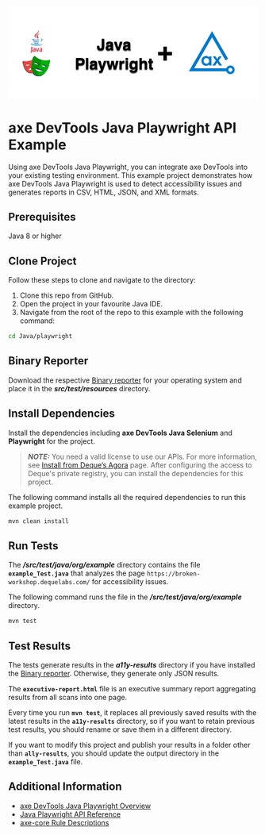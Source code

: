 ![logo](./docs/logo-java-playwright.png)

# axe DevTools Java Playwright API Example

Using axe DevTools Java Playwright, you can integrate axe DevTools into your existing testing environment. This example project demonstrates how axe DevTools Java Playwright is used to detect accessibility issues and generates reports in CSV, HTML, JSON, and XML formats.

## Prerequisites

Java 8 or higher

## Clone Project

Follow these steps to clone and navigate to the directory:
1. Clone this repo from GitHub.
2. Open the project in your favourite Java IDE.
3. Navigate from the root of the repo to this example with the following command:

```sh
cd Java/playwright
```

## Binary Reporter

Download the respective [Binary reporter](https://docs.deque.com/devtools-html/4.0.0/en/downloads#binary-reporter) for your operating system and place it in the **_src/test/resources_** directory.

## Install Dependencies

Install the dependencies including **axe DevTools Java Selenium** and **Playwright** for the project.

> **_NOTE:_**
>You need a valid license to use our APIs. For more information, see [Install from Deque’s Agora](https://docs.deque.com/devtools-html/4.0.0/en/java-install-agora) page. After configuring the access to Deque's private registry, you can install the dependencies for this project.

The following command installs all the required dependencies to run this example project.

```sh
mvn clean install
```

## Run Tests

The **_/src/test/java/org/example_** directory contains the file **`example_Test.java`** that analyzes the page `https://broken-workshop.dequelabs.com/` for accessibility issues.

The following command runs the file in the **_/src/test/java/org/example_** directory.

```sh
mvn test
```

## Test Results

The tests generate results in the **_a11y-results_** directory if you have installed the [Binary reporter](https://docs.deque.com/devtools-html/4.0.0/en/downloads#binary-reporter). Otherwise, they generate only JSON results.

The **`executive-report.html`** file is an executive summary report aggregating results from all scans into one page.

Every time you run **`mvn test`**, it replaces all previously saved results with the latest results in the **`a11y-results`** directory, so if you want to retain previous test results, you should rename or save them in a different directory. 

If you want to modify this project and publish your results in a folder other than **`ally-results`**, you should update the output directory in the **`example_Test.java`** file. 

## Additional Information

- [axe DevTools Java Playwright Overview](https://docs.deque.com/devtools-html/4.0.0/en/java-test-playwright)
- [Java Playwright API Reference](https://docs.deque.com/devtools-html/4.0.0/en/java-api-playwright)
- [axe-core Rule Descriptions](https://github.com/dequelabs/axe-core/blob/master/doc/rule-descriptions.md)
